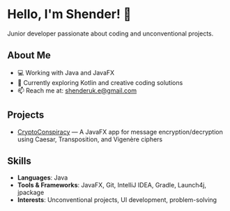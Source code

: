 # Hello, I'm Shender! 👋
Junior developer passionate about coding and unconventional projects.

## About Me
- 💻 Working with Java and JavaFX  
- 🌱 Currently exploring Kotlin and creative coding solutions  
- 📫 Reach me at: shenderuk.e@gmail.com  

## Projects
- [CryptoConspiracy](https://github.com/Shender-I/CryptoConspiracy) — A JavaFX app for message encryption/decryption using Caesar, Transposition, and Vigenère ciphers  

## Skills
- **Languages**: Java  
- **Tools & Frameworks**: JavaFX, Git, IntelliJ IDEA, Gradle, Launch4j, jpackage  
- **Interests**: Unconventional projects, UI development, problem-solving  
